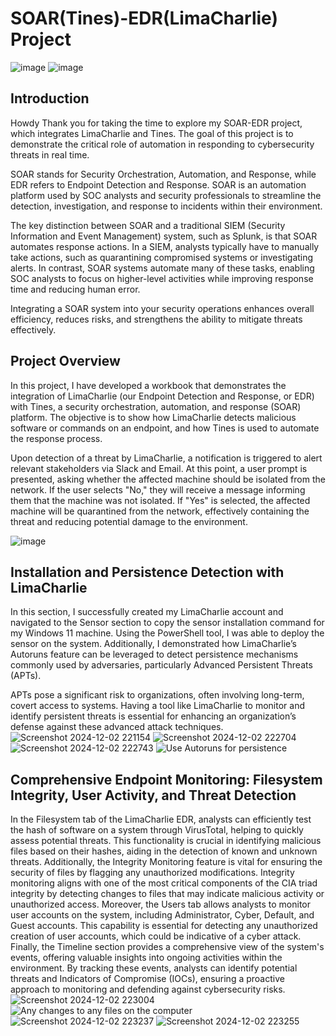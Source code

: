 # SOAR(Tines)-EDR(LimaCharlie) Project 
![image](https://github.com/user-attachments/assets/9db49eff-99fa-4f10-84e4-a0c4d14c9218) ![image](https://github.com/user-attachments/assets/344dc903-8cca-4533-a2aa-f5346888e1d2)






## Introduction
Howdy Thank you for taking the time to explore my SOAR-EDR project, which integrates LimaCharlie and Tines. The goal of this project is to demonstrate the critical role of automation in responding to cybersecurity threats in real time.

SOAR stands for Security Orchestration, Automation, and Response, while EDR refers to Endpoint Detection and Response. SOAR is an automation platform used by SOC analysts and security professionals to streamline the detection, investigation, and response to incidents within their environment.

The key distinction between SOAR and a traditional SIEM (Security Information and Event Management) system, such as Splunk, is that SOAR automates response actions. In a SIEM, analysts typically have to manually take actions, such as quarantining compromised systems or investigating alerts. In contrast, SOAR systems automate many of these tasks, enabling SOC analysts to focus on higher-level activities while improving response time and reducing human error.

Integrating a SOAR system into your security operations enhances overall efficiency, reduces risks, and strengthens the ability to mitigate threats effectively.

## Project Overview

In this project, I have developed a workbook that demonstrates the integration of LimaCharlie (our Endpoint Detection and Response, or EDR) with Tines, a security orchestration, automation, and response (SOAR) platform. The objective is to show how LimaCharlie detects malicious software or commands on an endpoint, and how Tines is used to automate the response process.

Upon detection of a threat by LimaCharlie, a notification is triggered to alert relevant stakeholders via Slack and Email. At this point, a user prompt is presented, asking whether the affected machine should be isolated from the network. If the user selects "No," they will receive a message informing them that the machine was not isolated. If "Yes" is selected, the affected machine will be quarantined from the network, effectively containing the threat and reducing potential damage to the environment.


![image](https://github.com/user-attachments/assets/008ed71c-37f2-4582-93e3-c8c9c64cfab4)

## Installation and Persistence Detection with LimaCharlie


In this section, I successfully created my LimaCharlie account and navigated to the Sensor section to copy the sensor installation command for my Windows 11 machine. Using the PowerShell tool, I was able to deploy the sensor on the system. Additionally, I demonstrated how LimaCharlie’s Autoruns feature can be leveraged to detect persistence mechanisms commonly used by adversaries, particularly Advanced Persistent Threats (APTs).

APTs pose a significant risk to organizations, often involving long-term, covert access to systems. Having a tool like LimaCharlie to monitor and identify persistent threats is essential for enhancing an organization’s defense against these advanced attack techniques.
![Screenshot 2024-12-02 221154](https://github.com/user-attachments/assets/a4b108da-1d95-4cce-bd70-9bc9f0973cc3)
![Screenshot 2024-12-02 222704](https://github.com/user-attachments/assets/6e7ee725-b636-47c0-861d-d85362686505)![Screenshot 2024-12-02 222743](https://github.com/user-attachments/assets/61d0f43c-d0a1-4eb0-88b0-b8b47542ec36)
![Use Autoruns for persistence ](https://github.com/user-attachments/assets/7f4ff45d-0bcb-43f5-bd4d-4a87f259817e)

## Comprehensive Endpoint Monitoring: Filesystem Integrity, User Activity, and Threat Detection


In the Filesystem tab of the LimaCharlie EDR, analysts can efficiently test the hash of software on a system through VirusTotal, helping to quickly assess potential threats. This functionality is crucial in identifying malicious files based on their hashes, aiding in the detection of known and unknown threats. Additionally, the Integrity Monitoring feature is vital for ensuring the security of files by flagging any unauthorized modifications. Integrity monitoring aligns with one of the most critical components of the CIA triad integrity by detecting changes to files that may indicate malicious activity or unauthorized access. Moreover, the Users tab allows analysts to monitor user accounts on the system, including Administrator, Cyber, Default, and Guest accounts. This capability is essential for detecting any unauthorized creation of user accounts, which could be indicative of a cyber attack. Finally, the Timeline section provides a comprehensive view of the system's events, offering valuable insights into ongoing activities within the environment. By tracking these events, analysts can identify potential threats and Indicators of Compromise (IOCs), ensuring a proactive approach to monitoring and defending against cybersecurity risks.
![Screenshot 2024-12-02 223004](https://github.com/user-attachments/assets/830ef4fb-5293-46a3-bbe5-2271606d4d1b)
![Any changes to any files on the computer ](https://github.com/user-attachments/assets/1c23d551-67b4-4e44-aea7-37f4fc6fcb6d)
![Screenshot 2024-12-02 223237](https://github.com/user-attachments/assets/071dc8e9-f50d-4610-8b5d-619c4d4c4834)
![Screenshot 2024-12-02 223255](https://github.com/user-attachments/assets/aaae7abb-d96a-4042-b19c-1ecac2763764)



